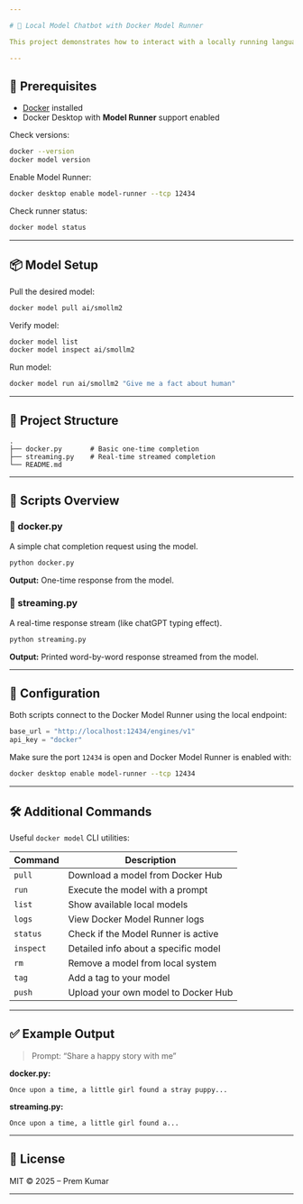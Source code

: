```yaml
---

# 🐳 Local Model Chatbot with Docker Model Runner

This project demonstrates how to interact with a locally running language model using [Docker Model Runner](https://docs.docker.com/genai/overview/) and OpenAI-compatible APIs. Two example scripts are included: a **streaming** version and a **non-streaming** version.

---
```


## 🚀 Prerequisites

* [Docker](https://www.docker.com/products/docker-desktop/) installed
* Docker Desktop with **Model Runner** support enabled

Check versions:

```bash
docker --version
docker model version
```

Enable Model Runner:

```bash
docker desktop enable model-runner --tcp 12434
```

Check runner status:

```bash
docker model status
```

---

## 📦 Model Setup

Pull the desired model:

```bash
docker model pull ai/smollm2
```

Verify model:

```bash
docker model list
docker model inspect ai/smollm2
```

Run model:

```bash
docker model run ai/smollm2 "Give me a fact about human"
```

---

## 📂 Project Structure

```
.
├── docker.py       # Basic one-time completion
├── streaming.py    # Real-time streamed completion
└── README.md
```

---

## 🧠 Scripts Overview

### 🔹 docker.py

A simple chat completion request using the model.

```bash
python docker.py
```

**Output:** One-time response from the model.

### 🔹 streaming.py

A real-time response stream (like chatGPT typing effect).

```bash
python streaming.py
```

**Output:** Printed word-by-word response streamed from the model.

---

## 🔐 Configuration

Both scripts connect to the Docker Model Runner using the local endpoint:

```python
base_url = "http://localhost:12434/engines/v1"
api_key = "docker"
```

Make sure the port `12434` is open and Docker Model Runner is enabled with:

```bash
docker desktop enable model-runner --tcp 12434
```

---

## 🛠 Additional Commands

Useful `docker model` CLI utilities:

| Command   | Description                          |
| --------- | ------------------------------------ |
| `pull`    | Download a model from Docker Hub     |
| `run`     | Execute the model with a prompt      |
| `list`    | Show available local models          |
| `logs`    | View Docker Model Runner logs        |
| `status`  | Check if the Model Runner is active  |
| `inspect` | Detailed info about a specific model |
| `rm`      | Remove a model from local system     |
| `tag`     | Add a tag to your model              |
| `push`    | Upload your own model to Docker Hub  |

---

## ✅ Example Output

> Prompt: “Share a happy story with me”

**docker.py:**

```
Once upon a time, a little girl found a stray puppy...
```

**streaming.py:**

```
Once upon a time, a little girl found a...
```

---

## 📄 License

MIT © 2025 – Prem Kumar

---

